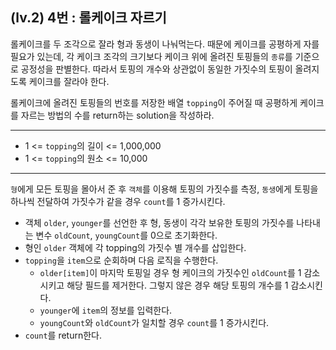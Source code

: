 ## (lv.2) 4번 : 롤케이크 자르기

롤케이크를 두 조각으로 잘라 형과 동생이 나눠먹는다. 때문에 케이크를 공평하게 자를 필요가 있는데, 각 케이크 조각의 크기보다 케이크 위에 올려진 토핑들의 `종류`를 기준으로 공정성을 판별한다. 따라서 토핑의 개수와 상관없이 동일한 가짓수의 토핑이 올려지도록 케이크를 잘라야 한다.

롤케이크에 올려진 토핑들의 번호를 저장한 배열 `topping`이 주어질 때 공평하게 케이크를 자르는 방법의 수를 return하는 solution을 작성하라.

---

- 1 <= `topping`의 길이 <= 1,000,000
- 1 <= `topping`의 원소 <= 10,000

---

`형`에게 모든 토핑을 몰아서 준 후 `객체`를 이용해 토핑의 가짓수를 측정, `동생`에게 토핑을 하나씩 전달하여 가짓수가 같을 경우 `count`를 1 증가시킨다.

- 객체 `older`, `younger`를 선언한 후 형, 동생이 각각 보유한 토핑의 가짓수를 나타내는 변수 `oldCount`, `youngCount`를 0으로 초기화한다.
- 형인 `older` 객체에 각 topping의 가짓수 별 개수를 삽입한다.
- `topping`을 `item`으로 순회하며 다음 로직을 수행한다.
  - `older[item]`이 마지막 토핑일 경우 형 케이크의 가짓수인 `oldCount`를 1 감소시키고 해당 필드를 제거한다. 그렇지 않은 경우 해당 토핑의 개수를 1 감소시킨다.
  - `younger`에 `item`의 정보를 입력한다.
  - `youngCount`와 `oldCount`가 일치할 경우 `count`를 1 증가시킨다.
- `count`를 return한다.
